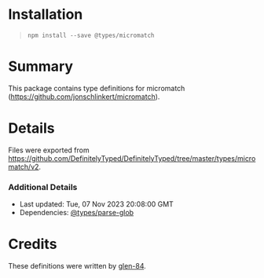 # Installation
> `npm install --save @types/micromatch`

# Summary
This package contains type definitions for micromatch (https://github.com/jonschlinkert/micromatch).

# Details
Files were exported from https://github.com/DefinitelyTyped/DefinitelyTyped/tree/master/types/micromatch/v2.

### Additional Details
 * Last updated: Tue, 07 Nov 2023 20:08:00 GMT
 * Dependencies: [@types/parse-glob](https://npmjs.com/package/@types/parse-glob)

# Credits
These definitions were written by [glen-84](https://github.com/glen-84).
